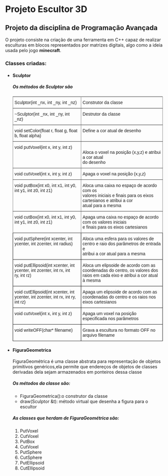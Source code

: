# Projeto Escultor 3D
<h2>Projeto da disciplina de Programação Avançada</h2>
<p>O projeto consiste na criação de uma ferramenta em C++ capaz de realizar esculturas em blocos representados por matrizes digitais, algo como a ideia usada pelo jogo <b>minecraft</b>.</p>
<h3>Classes criadas: </h3>
<ul>
<li><h4>Sculptor</h4></li>
  <h5>Os métodos de Sculptor são</h5>
<style type="text/css">
.tg  {border-collapse:collapse;border-spacing:0;}
.tg td{font-family:Arial, sans-serif;font-size:14px;padding:10px 5px;border-style:solid;border-width:1px;overflow:hidden;word-break:normal;border-color:black;}
.tg th{font-family:Arial, sans-serif;font-size:14px;font-weight:normal;padding:10px 5px;border-style:solid;border-width:1px;overflow:hidden;word-break:normal;border-color:black;}
.tg .tg-0pky{border-color:inherit;text-align:left;vertical-align:top}
.tg .tg-0lax{text-align:left;vertical-align:top}
</style>
<table class="tg">
  <tr>
    <th class="tg-0pky">Sculptor(int _nx, int _ny, int _nz)</th>
    <th class="tg-0pky">Construtor da classe</th>
  </tr>
  <tr>
    <td class="tg-0pky">~Sculptor(int _nx, int _ny, int _nz)</td>
    <td class="tg-0pky">Destrutor da classe</td>
  </tr>
  <tr>
    <td class="tg-0pky">void setColor(float r, float g, float b, float alpha)</td>
    <td class="tg-0pky">Define a cor atual de desenho</td>
  </tr>
  <tr>
    <td class="tg-0pky">void putVoxel(int x, int y, int z)</td>
    <td class="tg-0pky"><br>Aloca o voxel na posição (x,y,z) e atribui a cor atual <br>do desenho<br></td>
  </tr>
  <tr>
    <td class="tg-0pky">void cutVoxel(int x, int y, int z)</td>
    <td class="tg-0pky">Apaga o voxel na posição (x,y,z) </td>
  </tr>
  <tr>
    <td class="tg-0pky">void putBox(int x0, int x1, int y0, int y1, int z0, int z1)</td>
    <td class="tg-0pky">Aloca uma caixa no espaço de acordo com os <br>valores iniciais e finais para os eixos cartesianos e  atribui a cor<br>atual para a mesma</td>
  </tr>
  <tr>
    <td class="tg-0pky">void cutBox(int x0, int x1, int y0, int y1, int z0, int z1)</td>
    <td class="tg-0pky">Apaga uma caixa no espaço de acordo com os valores iniciais<br> e finais para os eixos cartesianos </td>
  </tr>
  <tr>
    <td class="tg-0lax">void putSphere(int xcenter, int ycenter, int zcenter, int radius)</td>
    <td class="tg-0lax">Aloca uma esfera para os valores de centro e raio dos parâmetros de entrada e <br>atribui a cor atual para a mesma</td>
  </tr>
  <tr>
    <td class="tg-0lax">void putEllipsoid(int xcenter, int ycenter, int zcenter, int rx, int<br> ry, int rz)</td>
    <td class="tg-0lax">Aloca um elipsoide de acordo com as coordenadas do centro, os valores dos <br>raios em cada eixo e atribui a cor atual à mesma</td>
  </tr>
  <tr>
    <td class="tg-0lax">void cutEllipsoid(int xcenter, int ycenter, int zcenter, int rx, int ry, int rz)</td>
    <td class="tg-0lax">Apaga um elipsoide de acordo com as coordenadas do centro e os raios nos eixos cartesianos</td>
  </tr>
  <tr>
    <td class="tg-0lax">void cutVoxel(int x, int y, int z)</td>
    <td class="tg-0lax">Apaga um voxel na posição especificada nos parâmetros</td>
  </tr>
  <tr>
    <td class="tg-0lax">void writeOFF(char* filename)</td>
    <td class="tg-0lax">Grava a escultura no formato OFF no arquivo filename</td>
  </tr>
</table>
<li><h4>FiguraGeometrica</h4></li>
  <p>FiguraGeométrica é uma classe abstrata para representação de objetos primitivos genéricos,ela permite que endereços de objetos de classes derivadas dela sejam armazenados em ponteiros dessa classe</p>
  <h5>Os métodos da classe são:</h5>
  <ul>
    <li>FiguraGeometrica():o construtor da classe</li>
    <li>draw(Sculptor &t): método virtual que desenha a figura para o escultor</li>
  </ul>
  <h5>As classes que herdam de FiguraGeométrica são: </h5>
  <ol>
  <li>PutVoxel</li>
  <li>CutVoxel</li>
  <li>PutBox</li>
  <li>CutVoxel</li>
  <li>PutSphere</li>
  <li>CutSphere</li>
  <li>PutEllipsoid</li>
  <li>CutEllipsoid</li>
  </ol>
</ul>
